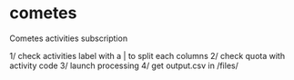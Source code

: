 # cometes
Cometes activities subscription

1/ check activities label with a | to split each columns
2/ check quota with activity code
3/ launch processing
4/ get output.csv in /files/
